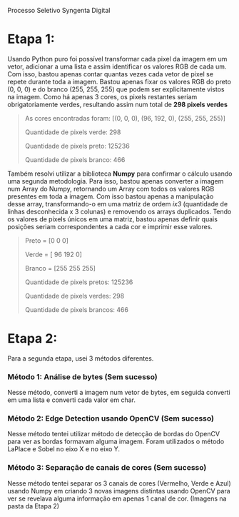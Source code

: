 Processo Seletivo Syngenta Digital

# Etapa 1:

Usando Python puro foi possível transformar cada pixel da imagem em um vetor, adicionar a uma lista e assim identificar os valores RGB de cada um.
Com isso, bastou apenas contar quantas vezes cada vetor de pixel se repete durante toda a imagem.
Bastou apenas fixar os valores RGB do preto (0, 0, 0) e do branco (255, 255, 255) que podem ser explicitamente vistos na imagem. Como há apenas 3 cores,
os pixels restantes seriam obrigatoriamente verdes, resultando assim num total de **298 pixels verdes**

><p>As cores encontradas foram:  [(0, 0, 0), (96, 192, 0), (255, 255, 255)]</p>
><p>Quantidade de pixels verde:  298</p>
><p>Quantidade de pixels preto:  125236</p>
><p>Quantidade de pixels branco:  466</p>


Também resolvi utilizar a biblioteca **Numpy** para confirmar o cálculo usando uma segunda metodologia.
Para isso, bastou apenas converter a imagem num Array do Numpy, retornando um Array com todos os valores RGB presentes em toda a imagem.
Com isso bastou apenas a manipulação desse array, transformando-o em uma matriz de ordem _ix3_ (quantidade de linhas desconhecida x 3 colunas) e removendo os arrays duplicados.
Tendo os valores de pixels únicos em uma matriz, bastou apenas definir quais posições seriam correspondentes a cada cor e imprimir esse valores.
><p>Preto  =  [0 0 0]</p>
><p>Verde  =  [ 96 192   0]</p>
><p>Branco =  [255 255 255]</p>
><p>Quantidade de pixels pretos:   125236</p>
><p>Quantidade de pixels verdes:   298</p>
><p>Quantidade de pixels brancos:  466</p>

# Etapa 2:
Para a segunda etapa, usei 3 métodos diferentes.

### Método 1: Análise de bytes (Sem sucesso)
Nesse método, converti a imagem num vetor de bytes, em seguida converti em uma lista e converti cada valor em char.

### Método 2: Edge Detection usando OpenCV (Sem sucesso)
Nesse método tentei utilizar método de detecção de bordas do OpenCV para ver as bordas formavam alguma imagem.
Foram utilizados o método LaPlace e Sobel no eixo X e no eixo Y.

### Método 3: Separação de canais de cores (Sem sucesso)
Nesse método tentei separar os 3 canais de cores (Vermelho, Verde e Azul) usando Numpy em criando 3 novas imagens distintas usando OpenCV para ver se revelava alguma informação em apenas 1 canal de cor. (Imagens na pasta da Etapa 2)
